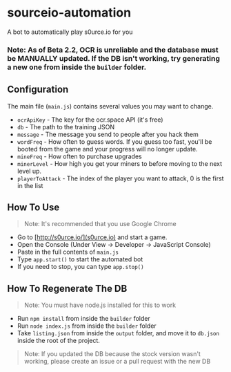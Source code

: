 # sourceio-automation
A bot to automatically play s0urce.io for you

### Note: As of Beta 2.2, OCR is unreliable and the database must be MANUALLY updated.  If the DB isn't working, try generating a new one from inside the `builder` folder.

## Configuration

The main file (`main.js`) contains several values you may want to change.

* `ocrApiKey` - The key for the ocr.space API (it's free)
* `db` - The path to the training JSON
* `message` - The message you send to people after you hack them
* `wordFreq` - How often to guess words.  If you guess too fast, you'll be booted from the game and your progress will no longer update.
* `mineFreq` - How often to purchase upgrades
* `minerLevel` - How high you get your miners to before moving to the next level up.
* `playerToAttack` - The index of the player you want to attack, 0 is the first in the list

## How To Use

> Note: It's recommended that you use Google Chrome

* Go to [http://s0urce.io/](s0urce.io) and start a game.
* Open the Console (Under View -> Developer -> JavaScript Console)
* Paste in the full contents of `main.js`
* Type `app.start()` to start the automated bot
* If you need to stop, you can type `app.stop()`

## How To Regenerate The DB

> Note: You must have node.js installed for this to work

* Run `npm install` from inside the `builder` folder
* Run `node index.js` from inside the `builder` folder
* Take `listing.json` from inside the `output` folder, and move it to `db.json` inside the root of the project.

> Note: If you updated the DB because the stock version wasn't working, please create an issue or a pull request with the new DB
